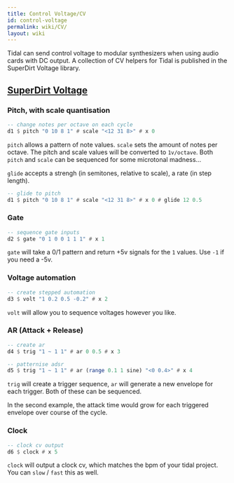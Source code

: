 ```yaml
---
title: Control Voltage/CV
id: control-voltage
permalink: wiki/CV/
layout: wiki
---
```



Tidal can send control voltage to modular synthesizers when using audio cards with DC output. A collection of CV helpers for Tidal is published in the SuperDirt Voltage library.

## [SuperDirt Voltage](https://github.com/mashaal/superdirt-voltage)

### Pitch, with scale quantisation

```haskell
-- change notes per octave on each cycle
d1 $ pitch "0 10 8 1" # scale "<12 31 8>" # x 0
```

`pitch` allows a pattern of note values. `scale` sets the amount of notes per octave. The pitch and scale values will be converted to `1v/octave`. Both `pitch` and `scale` can be sequenced for some microtonal madness...

`glide` accepts a strengh (in semitones, relative to scale), a rate (in step length).

```haskell
-- glide to pitch
d1 $ pitch "0 10 8 1" # scale "<12 31 8>" # x 0 # glide 12 0.5
```

### Gate

```haskell
-- sequence gate inputs
d2 $ gate "0 1 0 0 1 1 1" # x 1
```

`gate` will take a 0/1 pattern and return +5v signals for the `1` values. Use `-1` if you need a -5v.

### Voltage automation

```haskell
-- create stepped automation
d3 $ volt "1 0.2 0.5 -0.2" # x 2
```

`volt` will allow you to sequence voltages however you like.

### AR (Attack + Release)

```haskell
-- create ar
d4 $ trig "1 ~ 1 1" # ar 0 0.5 # x 3
```

```haskell
-- patternise adsr
d5 $ trig "1 ~ 1 1" # ar (range 0.1 1 sine) "<0 0.4>" # x 4
```

`trig` will create a trigger sequence, `ar` will generate a new envelope for each trigger. Both of these can be sequenced.

In the second example, the attack time would grow for each triggered envelope over course of the cycle.

### Clock

```haskell
-- clock cv output
d6 $ clock # x 5
```

`clock` will output a clock cv, which matches the bpm of your tidal project. You can `slow` / `fast` this as well.
